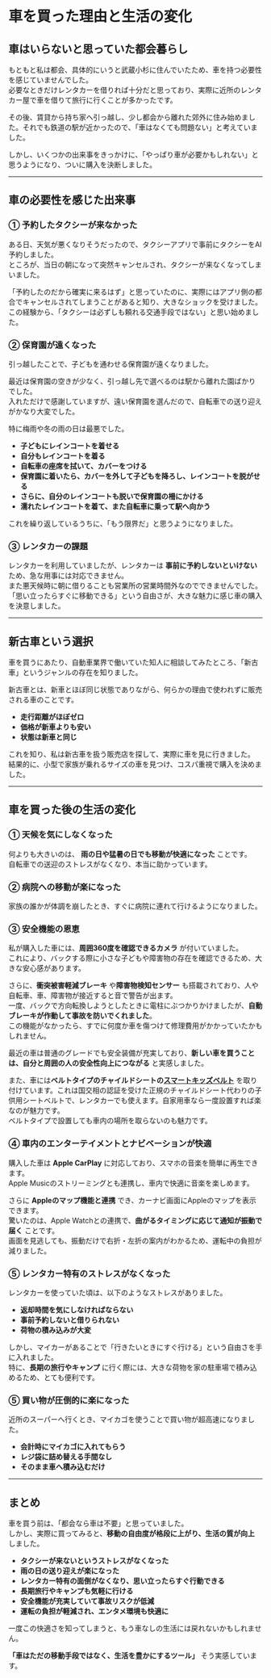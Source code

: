 # **車を買った理由と生活の変化**

## **車はいらないと思っていた都会暮らし**
もともと私は都会、具体的にいうと武蔵小杉に住んでいたため、車を持つ必要性を感じていませんでした。  
必要なときだけレンタカーを借りれば十分だと思っており、実際に近所のレンタカー屋で車を借りて旅行に行くことが多かったです。  

その後、賃貸から持ち家へ引っ越し、少し都会から離れた郊外に住み始めました。それでも鉄道の駅が近かったので、「車はなくても問題ない」と考えていました。  

しかし、いくつかの出来事をきっかけに、「やっぱり車が必要かもしれない」と思うようになり、ついに購入を決断しました。

---

## **車の必要性を感じた出来事**

### **① 予約したタクシーが来なかった**
ある日、天気が悪くなりそうだったので、タクシーアプリで事前にタクシーをAI予約しました。  
ところが、当日の朝になって突然キャンセルされ、タクシーが来なくなってしまいました。  

「予約したのだから確実に来るはず」と思っていたのに、実際にはアプリ側の都合でキャンセルされてしまうことがあると知り、大きなショックを受けました。  
この経験から、「タクシーは必ずしも頼れる交通手段ではない」と思い始めました。

### **② 保育園が遠くなった**
引っ越したことで、子どもを通わせる保育園が遠くなりました。  

最近は保育園の空きが少なく、引っ越し先で選べるのは駅から離れた園ばかりでした。  
入れただけで感謝していますが、遠い保育園を選んだので、自転車での送り迎えがかなり大変でした。  

特に梅雨や冬の雨の日は最悪でした。  
- **子どもにレインコートを着せる**
- **自分もレインコートを着る**
- **自転車の座席を拭いて、カバーをつける**
- **保育園に着いたら、カバーを外して子どもを降ろし、レインコートを脱がせる**
- **さらに、自分のレインコートも脱いで保育園の柵にかける**
- **濡れたレインコートを着て、また自転車に乗って駅へ向かう**

これを繰り返しているうちに、「もう限界だ」と思うようになりました。  

### **③ レンタカーの課題**
レンタカーを利用していましたが、レンタカーは **事前に予約しないといけない** ため、急な用事には対応できません。  
また悪天候時に朝に借りることも営業所の営業時間外なのでできませんでした。  
「思い立ったらすぐに移動できる」という自由さが、大きな魅力に感じ車の購入を決意しました。

---

## **新古車という選択**
車を買うにあたり、自動車業界で働いていた知人に相談してみたところ、「新古車」というジャンルの存在を知りました。  

新古車とは、新車とほぼ同じ状態でありながら、何らかの理由で使われずに販売される車のことです。  
- **走行距離がほぼゼロ**
- **価格が新車よりも安い**
- **状態は新車と同じ**

これを知り、私は新古車を扱う販売店を探して、実際に車を見に行きました。  
結果的に、小型で家族が乗れるサイズの車を見つけ、コスパ重視で購入を決めました。

---

## **車を買った後の生活の変化**

### **① 天候を気にしなくなった**
何よりも大きいのは、 **雨の日や猛暑の日でも移動が快適になった** ことです。  
自転車での送迎のストレスがなくなり、本当に助かっています。

### **② 病院への移動が楽になった**
家族の誰かが体調を崩したとき、すぐに病院に連れて行けるようになりました。  

### **③ 安全機能の恩恵**
私が購入した車には、**周囲360度を確認できるカメラ** が付いていました。  
これにより、バックする際に小さな子どもや障害物の存在を確認できるため、大きな安心感があります。  

さらに、**衝突被害軽減ブレーキ** や**障害物検知センサー** も搭載されており、人や自転車、車、障害物が接近すると音で警告が出ます。  
一度、バックで方向転換しようとしたときに電柱にぶつかりかけましたが、**自動ブレーキが作動して事故を防いでくれました**。  
この機能がなかったら、すでに何度か車を傷つけて修理費用がかかっていたかもしれません。  

最近の車は普通のグレードでも安全装備が充実しており、**新しい車を買うことは、自分と周囲の人の安全性向上につながる** と実感しました。

また、車には**ベルトタイプのチャイルドシートの[スマートキッズベルト](https://www.jtsa.or.jp/about/belt.html)** を取り付けています。これは国交相の認証を受けた正規のチャイルドシート代わりの子供用シートベルトで、レンタカーでも使えます。自家用車なら一度設置すれば楽なのが魅力です。  
ベルトタイプで設置しても車内の場所を取らないのも魅力です。  

### **④ 車内のエンターテイメントとナビベーションが快適**
購入した車は **Apple CarPlay** に対応しており、スマホの音楽を簡単に再生できます。  
Apple Musicのストリーミングとも連携し、車内で快適に音楽を楽しめます。  

さらに **Appleのマップ機能と連携** でき、カーナビ画面にAppleのマップを表示できます。  
驚いたのは、Apple Watchとの連携で、**曲がるタイミングに応じて通知が振動で届く** ことです。  
画面を見逃しても、振動だけで右折・左折の案内がわかるため、運転中の負担が減りました。

### **⑤ レンタカー特有のストレスがなくなった**
レンタカーを使っていた頃は、以下のようなストレスがありました。
- **返却時間を気にしなければならない**
- **事前予約しないと借りられない**
- **荷物の積み込みが大変**

しかし、マイカーがあることで「行きたいときにすぐ行ける」という自由さを手に入れました。  
特に、**長期の旅行やキャンプ** に行く際には、大きな荷物を家の駐車場で積み込めるため、とても便利です。

### **⑤ 買い物が圧倒的に楽になった**
近所のスーパーへ行くとき、マイカゴを使うことで買い物が超高速になりました。
- **会計時にマイカゴに入れてもらう**
- **レジ袋に詰め替える手間なし**
- **そのまま車へ積み込むだけ**

---

## **まとめ**
車を買う前は、「都会なら車は不要」と思っていました。  
しかし、実際に買ってみると、**移動の自由度が格段に上がり、生活の質が向上** しました。

- **タクシーが来ないというストレスがなくなった**
- **雨の日の送り迎えが楽になった**
- **レンタカー特有の面倒がなくなり、思い立ったらすぐ行動できる**
- **長期旅行やキャンプも気軽に行ける**
- **安全機能が充実していて事故リスクが低減**
- **運転の負担が軽減され、エンタメ環境も快適に**

一度この快適さを知ってしまうと、もう車なしの生活には戻れないかもしれません。  

**「車はただの移動手段ではなく、生活を豊かにするツール」** そう実感しています。
